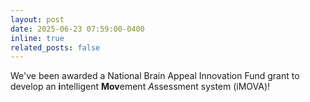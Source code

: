 ```yaml
---
layout: post
date: 2025-06-23 07:59:00-0400
inline: true
related_posts: false
---
```

We've been awarded a National Brain Appeal Innovation Fund grant to develop an **i**ntelligent **Mov**ement *A*ssessment system (iMOVA)!